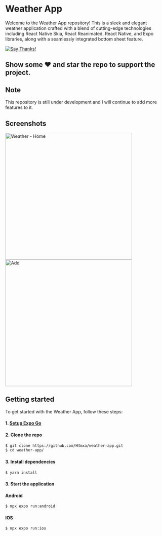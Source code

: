 # Weather App

Welcome to the Weather App repository! This is a sleek and elegant weather application crafted with a blend of cutting-edge technologies including React Native Skia, React Reanimated, React Native, and Expo libraries, along with a seamlessly integrated bottom sheet feature.

[![Say Thanks!](https://img.shields.io/badge/Say%20Thanks-!-1EAEDB.svg)](https://www.linkedin.com/in/h4mxa/)

## Show some :heart: and star the repo to support the project.

## Note
This repository is still under development and I will continue to add more features to it.

## Screenshots
<p>
  <img width = "400" alt="Weather - Home" src="https://github.com/H4mxa/weather-app/assets/49597251/df65bdde-32d6-4b7d-a9ed-28873653d0c3">
  <img width = "400" alt="Add" src="https://github.com/H4mxa/weather-app/assets/49597251/bf96dc63-9abb-4087-8111-eb01773875d7">
</p>

## Getting started

To get started with the Weather App, follow these steps:

#### 1. [Setup Expo Go](https://reactnative.dev/docs/environment-setup)

#### 2. Clone the repo

```sh
$ git clone https://github.com/H4mxa/weather-app.git
$ cd weather-app/
```

#### 3. Install dependencies

```sh
$ yarn install
```

#### 3. Start the application

#### Android
```sh
$ npx expo run:android
```

#### IOS
```sh
$ npx expo run:ios
```

